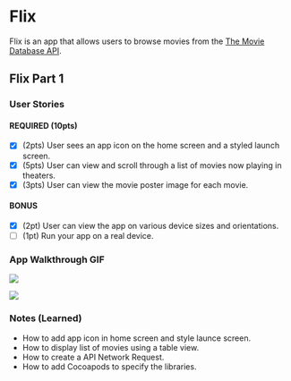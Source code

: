 # Flix

Flix is an app that allows users to browse movies from the [The Movie Database API](http://docs.themoviedb.apiary.io/#).

## Flix Part 1

### User Stories

#### REQUIRED (10pts)
- [x] (2pts) User sees an app icon on the home screen and a styled launch screen.
- [x] (5pts) User can view and scroll through a list of movies now playing in theaters.
- [x] (3pts) User can view the movie poster image for each movie.

#### BONUS
- [x] (2pt) User can view the app on various device sizes and orientations.
- [ ] (1pt) Run your app on a real device.

### App Walkthrough GIF

![](https://i.imgur.com/UR3x3nW.gif)


![](https://i.imgur.com/bzrIwrO.gif)

### Notes (Learned)
* How to add app icon in home screen and style launce screen.
* How to display list of movies using a table view.
* How to create a API Network Request. 
* How to add Cocoapods to specify the libraries.

